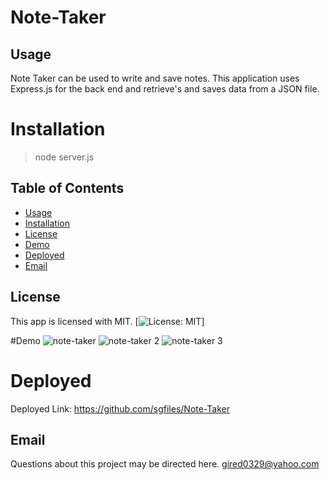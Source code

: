 # Note-Taker
## Usage
Note Taker can be used to write and save notes. This application uses Express.js for the back end and retrieve's and saves data from a JSON file.

# Installation
>node server.js

## Table of Contents

- [Usage](#usage)
- [Installation](#Installation)
- [License](#License)
- [Demo](#Demo)
- [Deployed](#Deployed)
- [Email](#Email)

## License
This app is licensed with MIT.
  [![License: MIT](https://img.shields.io/badge/License-MIT-yellow.svg)]
  
 #Demo 
![note-taker](https://user-images.githubusercontent.com/72025703/138540978-b6f2f11a-3062-44fe-a2b3-52e52241e49a.JPG)
![note-taker 2](https://user-images.githubusercontent.com/72025703/138540982-d5e11f48-a322-4655-980c-76e3a99837f2.JPG)
![note-taker 3](https://user-images.githubusercontent.com/72025703/138540984-8cdba720-4777-4bd7-9d08-c5fcf73bce4f.JPG)

# Deployed
Deployed Link: https://github.com/sgfiles/Note-Taker

## Email
Questions about this project may be directed here.
gired0329@yahoo.com
